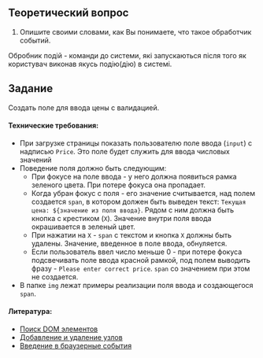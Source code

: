 ## Теоретический вопрос

1. Опишите своими словами, как Вы понимаете, что такое обработчик событий.

 Обробник подій - команди до системи, які запускаються після того як користувач виконав якусь подію(дію) в системі.

## Задание

Создать поле для ввода цены с валидацией.

#### Технические требования:
- При загрузке страницы показать пользователю поле ввода (`input`) с надписью `Price`. Это поле будет служить для ввода числовых значений
- Поведение поля должно быть следующим: 
   - При фокусе на поле ввода - у него должна появиться рамка зеленого цвета. При потере фокуса она пропадает.
   - Когда убран фокус с поля - его значение считывается, над полем создается `span`, в котором должен быть выведен текст: `Текущая цена: ${значение из поля ввода}`. Рядом с ним должна быть кнопка с крестиком (`X`). Значение внутри поля ввода окрашивается в зеленый цвет.
   - При нажатии на `Х` - `span` с текстом и кнопка `X` должны быть удалены. Значение, введенное в поле ввода, обнуляется.
   - Если пользователь ввел число меньше 0 - при потере фокуса подсвечивать поле ввода красной рамкой, под полем выводить фразу - `Please enter correct price`. `span` со значением при этом не создается.
- В папке `img` лежат примеры реализации поля ввода и создающегося `span`.

#### Литература:
- [Поиск DOM элементов](https://learn.javascript.ru/searching-elements-dom)
- [Добавление и удаление узлов](https://learn.javascript.ru/modifying-document)
- [Введение в браузерные события](https://learn.javascript.ru/introduction-browser-events)